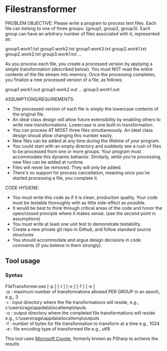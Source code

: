 # Filestransformer
PROBLEM OBJECTIVE:
Please write a program to process text files. Each file can belong to one of three groups: {group1, group2, group3}. Each group can have an arbitrary number of files associated with it, represented as:

group1.work1.txt
group1.work2.txt
group1.work3.txt
group2.work1.txt
group2.work2.txt
group3.work1.txt
...

As you process each file, you create a processed version by applying a simple transformation (described below). You must NOT read the entire contents of the file stream into memory. Once the processing completes, you finalize a new processed version of a file, as follows:

group1.work1.out
group1.work2.out
...
group3.work1.out

ASSUMPTIONS/REQUIREMENTS:
-	The processed version of each file is simply the lowercase contents of the original file. 
-	An ideal class design will allow future extensibility by enabling others to write new transformations. Lowercase is one built-in transformation.
-	You can process AT MOST three files simultaneously. An ideal class design shoud allow changing this number easily.
-	New files can be added at any time during the lifetime of your program. 
-	You could start with an empty directory and suddenly see a rush of files to be processed from one or more groups. Your program must accommodate this dynamic behavior. Similarly, while you're processing, new files can be added at runtime.
-	Files will never be removed. They will only be added.
-	There's no support for process cancellation, meaning once you've started processing a file, you complete it.
 
CODE HYGIENE:
-	You must write this code as if it is clean, production quality. Your code must be testable thoroughly with as little side-effect as possible.
-	It would be best to think through critical areas of the code and honor the open/closed principle where it makes sense. (see the second point in assumptions)
-	You must write at least one unit test to demonstrate testability.
-	Create a new private git repo in Github, and follow standard source structures
-	You should accommodate and argue design decisions in code comments (if you believe in them strongly).

## Tool usage
### Syntax
FileTransformer.exe [-p <Int32>] [-i <String>] [-o <String>] [-f <Int32>] [-e <Int32>] <br>
-p : maximum number of transformations allowed PER GROUP in an epoch, e.g., 3 <br>
-i : input directory where the file transformations will reside, e.g., c:\users\rags\appdata\localtemp\inputs <br>
-o : output directory where the completed file transformations will reside e.g., c:\users\rags\appdata\localtemp\outputs <br>
-f : number of bytes for file transformation to transform at a time e.g., 1024 <br>
-e : file encoding type of transformed file e.g., utf8 <br>
 
This tool uses [Microsoft Coyote](https://microsoft.github.io/coyote/), formerly known as PSharp to achieve the results


